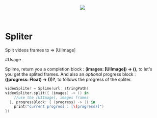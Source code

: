<p align="center">
  <img src ="https://cloud.githubusercontent.com/assets/3276768/12470123/bfe1a198-c045-11e5-8960-7b5d59c4c8da.png"/>
</p>
</br>

# Spliter
Split videos frames to => [UIImage]


#Usage

Splime, return you a completion block : **(images: [UIImage]) -> ()**, to let's you get the splited frames. And also an *optional* progress block : **((progress: Float) -> ())?**, to follows the progress of the spliter.

```swift
videoSpliter = Splime(url: stringPath)
videoSpliter.split({ (images) -> () in
    //use the [UIImage], images frames            
  }, progressBlock: { (progress) -> () in
    print("current progress : [\(progress)]")
})
```

